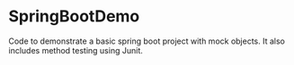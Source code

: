 # SpringBootDemo
Code to demonstrate a basic spring boot project with mock objects. It also includes method testing using Junit.
